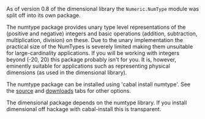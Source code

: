 As of version 0.8 of the dimensional library the `Numeric.NumType` module was split off into its own package.

The numtype package provides unary type level representations of the (positive and negative) integers and basic operations (addition, subtraction, multiplication, division) on these. Due to the unary implementation the practical size of the NumTypes is severely limited making them unsuitable for large-cardinality applications. If you will be working with integers beyond (-20, 20) this package probably isn't for you. It is, however, eminently suitable for applications such as representing physical dimensions (as used in the dimensional library).

The numtype package can be installed using 'cabal install numtype'. See the [source](http://code.google.com/p/dimensional/wiki/SourceCode?tm=4) and [downloads](http://code.google.com/p/dimensional/downloads/list) tabs for other options.

The dimensional package depends on the numtype library. If you install dimensional off hackage with cabal-install this is transparent.